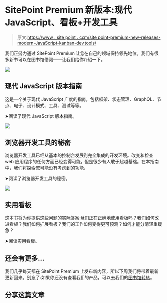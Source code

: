 # SitePoint Premium 新版本:现代 JavaScript、看板+开发工具

> 原文:[https://www . site point . com/site point-premium-new-releases-modern-JavaScript-kanban-dev tools/](https://www.sitepoint.com/sitepoint-premium-new-releases-modern-javascript-kanban-devtools/)

我们正努力通过 SitePoint Premium 让您在自己的领域保持领先地位。我们有很多新书可以在图书馆借阅——让我们给你介绍一下。

![](../Images/eab535a97e634ed11a3219e13a6ae7f3.png)

## 现代 JavaScript 版本指南

这是一个关于现代 JavaScript 广度的指南，包括框架、状态管理、GraphQL、节点、电子、设计模式、工具、测试等等。

➤阅读了现代 JavaScript 版本指南。

![](../Images/990dcbc58793835b52835aa3058bbd7d.png)

## 浏览器开发工具的秘密

浏览器开发工具已经从基本的控制台发展到完全集成的开发环境。改变和检查 web 应用程序的任何方面已经变得可能，但是很少有人敢于超越基础。在本指南中，我们将探索您可能没有考虑到的功能。

➤阅读了浏览器开发工具的秘密。

![](../Images/45bfb71ac53b3a269f0157c10752e2a5.png)

## 实用看板

这本书将为你提供这些问题的实际答案:我们正在正确地使用看板吗？我们如何改进看板？我们如何扩展看板？我们的工作如何变得更可预测？如何才能分清轻重缓急？

➤阅读[实用看板](https://www.sitepoint.com/premium/books/practical-kanban/read?utm_source=blog&utm_medium=articles)。

## 还会有更多…

我们几乎每天都在 SitePoint Premium 上发布新内容，所以下周我们将带着最新更新回来。别忘了:如果你还没有查看我们的产品，可以去我们的[图书馆转转](https://www.sitepoint.com/?utm_source=blog&utm_medium=articles)。

## 分享这篇文章